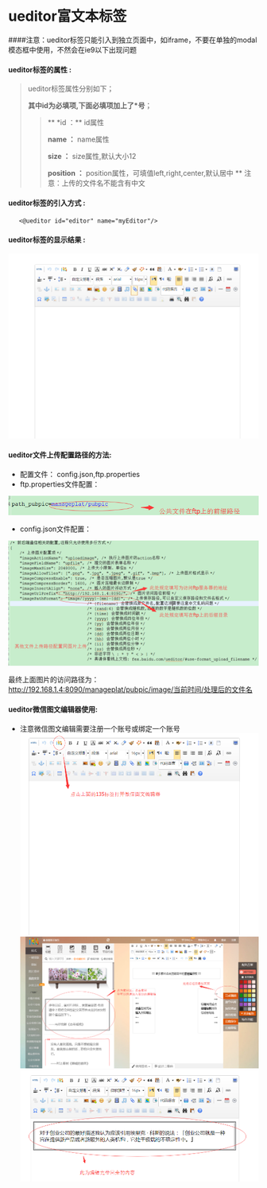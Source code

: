 # ueditor**富文本标签**

####注意：ueditor标签只能引入到独立页面中，如iframe，不要在单独的modal模态框中使用，不然会在ie9以下出现问题
#### ueditor**标签的属性 :**

> ueditor标签属性分别如下；
>
> **其中id为必填项,下面必填项加上了\*号**；
>
> > ** \*id ：** id属性
> >
> > **name ：** name属性
> >
> > **size ：** size属性,默认大小12
> >
> > **position ：** position属性，可填值left,right,center,默认居中
>> ** 注意：上传的文件名不能含有中文


#### ueditor标签的引入方式 :

```
   <@ueditor id="editor" name="myEditor"/>
```

#### ueditor标签的显示结果 :

![](/assets/ueditor.png)

#### ueditor文件上传配置路径的方法:

* 配置文件： config.json,ftp.properties
* ftp.properties文件配置：

![](/assets/ueditor_pubpath.png)

* config.json文件配置：

![](/assets/ueditor_pubpath2.png)

最终上面图片的访问路径为：http://192.168.1.4:8090/manageplat/pubpic/image/当前时间/处理后的文件名


#### ueditor微信图文编辑器使用:
* 注意微信图文编辑需要注册一个账号或绑定一个账号
![](/assets/ueditor_weixin.png)
![](/assets/ueditor_weixin2.png)
![](/assets/ueditor_weixin3.png)